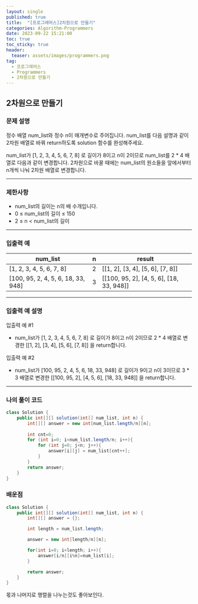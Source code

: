 ```yaml
---
layout: single
published: true
title:  "[프로그래머스]2차원으로 만들기"
categories: Algorithm-Programmers
date: 2023-09-22 15:21:00
toc: true
toc_sticky: true
header:
  teaser: assets/images/programmers.png
tag:   
  - 프로그래머스
  - Programmers
  - 2차원으로 만들기
---
```


## 2차원으로 만들기

### 문제 설명

정수 배열 num_list와 정수 n이 매개변수로 주어집니다. num_list를 다음 설명과 같이 2차원 배열로 바꿔 return하도록 solution 함수를 완성해주세요.

num_list가 [1, 2, 3, 4, 5, 6, 7, 8] 로 길이가 8이고 n이 2이므로 num_list를 2 * 4 배열로 다음과 같이 변경합니다. 2차원으로 바꿀 때에는 num_list의 원소들을 앞에서부터 n개씩 나눠 2차원 배열로 변경합니다.

----------------

### 제한사항

* num_list의 길이는 n의 배 수개입니다.
* 0 ≤ num_list의 길이 ≤ 150
* 2 ≤ n < num_list의 길이



----------------

### 입출력 예


|num_list|	n|	result|
|---|---|---|
|[1, 2, 3, 4, 5, 6, 7, 8]|	2|	[[1, 2], [3, 4], [5, 6], [7, 8]]|
|[100, 95, 2, 4, 5, 6, 18, 33, 948]|	3|	[[100, 95, 2], [4, 5, 6], [18, 33, 948]]|



----------------
### 입출력 예 설명

입출력 예 #1  

* num_list가 [1, 2, 3, 4, 5, 6, 7, 8] 로 길이가 8이고 n이 2이므로 2 * 4 배열로 변경한 [[1, 2], [3, 4], [5, 6], [7, 8]] 을 return합니다.
  


입출력 예 #2  

* num_list가 [100, 95, 2, 4, 5, 6, 18, 33, 948] 로 길이가 9이고 n이 3이므로 3 * 3 배열로 변경한 [[100, 95, 2], [4, 5, 6], [18, 33, 948]] 을 return합니다.

  


----------------

### 나의 풀이 코드

```java
class Solution {
    public int[][] solution(int[] num_list, int n) {
        int[][] answer = new int[num_list.length/n][n];
        
        int cnt=0;
        for (int i=0; i<num_list.length/n; i++){
            for (int j=0; j<n; j++){
                answer[i][j] = num_list[cnt++];
            }
        }
        return answer;
    }
}
```
<p>

</p>




### 배운점

```java
class Solution {
    public int[][] solution(int[] num_list, int n) {
        int[][] answer = {};

        int length = num_list.length;

        answer = new int[length/n][n];

        for(int i=0; i<length; i++){
            answer[i/n][i%n]=num_list[i];
        }

        return answer;
    }
}
```

<p>
몫과 나머지로 행렬을 나누는것도 좋아보인다.
</p>



<p>

</p>
